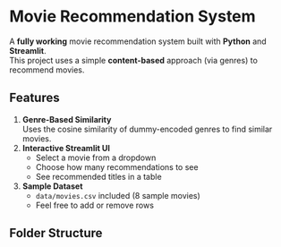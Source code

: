 # Movie Recommendation System

A **fully working** movie recommendation system built with **Python** and **Streamlit**.  
This project uses a simple **content-based** approach (via genres) to recommend movies.

## Features

1. **Genre-Based Similarity**  
   Uses the cosine similarity of dummy-encoded genres to find similar movies.
2. **Interactive Streamlit UI**  
   - Select a movie from a dropdown
   - Choose how many recommendations to see
   - See recommended titles in a table
3. **Sample Dataset**  
   - `data/movies.csv` included (8 sample movies)
   - Feel free to add or remove rows

## Folder Structure

